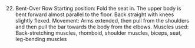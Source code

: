 22. Bent-Over Row
Starting position: Fold the seat in. The upper body is bent forward almost parallel
to the floor. Back straight with knees slightly flexed.
Movement: Arms extended, then pull from the shoulders and then pull the bar
towards the body from the elbows.
Muscles used: Back-stretching muscles, rhomboid, shoulder muscles, biceps, seat,
leg-bending muscles